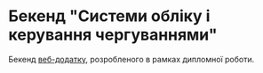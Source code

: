 # Бекенд "Системи обліку і керування чергуваннями"

Бекенд [веб-додатку](https://dutycalendar.ninja/#/), розробленого в рамках дипломної роботи.